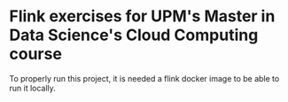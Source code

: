 # Flink exercises for UPM's Master in Data Science's Cloud Computing course

To properly run this project, it is needed a flink docker image to be able to run it locally.
